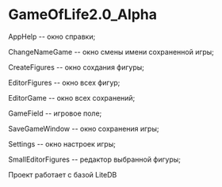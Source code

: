 # GameOfLife2.0_Alpha
AppHelp -- окно справки;

ChangeNameGame -- окно смены имени сохраненной игры;

CreateFigures -- окно сохдания фигуры;

EditorFigures -- окно всех фигур;

EditorGame -- окно всех сохранений; 

GameField -- игровое поле; 

SaveGameWindow -- окно сохранения игры; 

Settings -- окно настроек игры; 

SmallEditorFigures -- редактор выбранной фигуры; 

Проект работает с базой LiteDB
